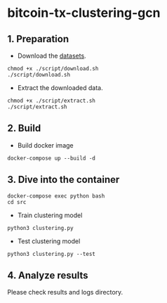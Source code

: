 # bitcoin-tx-clustering-gcn

## 1. Preparation

- Download the [datasets](https://doi.org/10.5061/dryad.qz612jmcf).

```shell
chmod +x ./script/download.sh
./script/download.sh
```

- Extract the downloaded data.

```shell
chmod +x ./script/extract.sh
./script/extract.sh
```

## 2. Build

- Build docker image

```shell
docker-compose up --build -d
```

## 3. Dive into the container

```shell
docker-compose exec python bash
cd src
```

- Train clustering model

```shell
python3 clustering.py
```

- Test clustering model

```shell
python3 clustering.py --test
```

## 4. Analyze results

Please check results and logs directory.
